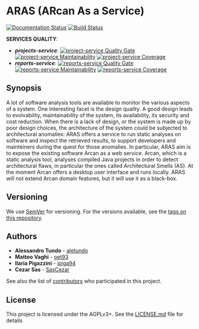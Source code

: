 # ARAS (ARcan As a Service)
[![Documentation Status](https://readthedocs.org/projects/aras/badge/?version=latest)](http://aras.readthedocs.io/en/latest/?badge=latest)
[![Build Status](https://travis-ci.org/aletundo/aras.svg?branch=master)](https://travis-ci.org/aletundo/aras)

**SERVICES QUALITY**:
* _**projects-service**_: [![project-service Quality Gate](https://sonarcloud.io/api/project_badges/measure?project=it.unimib.disco.aras%3Aprojects-service&metric=alert_status)](https://sonarcloud.io/dashboard?id=it.unimib.disco.aras%3Aprojects-service)
[![project-service Maintainability](https://sonarcloud.io/api/project_badges/measure?project=it.unimib.disco.aras%3Aprojects-service&metric=sqale_rating)](https://sonarcloud.io/dashboard?id=it.unimib.disco.aras%3Aprojects-service)
[![project-service Coverage](https://sonarcloud.io/api/project_badges/measure?project=it.unimib.disco.aras%3Aprojects-service&metric=coverage)](https://sonarcloud.io/dashboard?id=it.unimib.disco.aras%3Aprojects-service)
* _**reports-service**_: [![reports-service Quality Gate](https://sonarcloud.io/api/project_badges/measure?project=it.unimib.disco.aras%3Areports-service&metric=alert_status)](https://sonarcloud.io/dashboard?id=it.unimib.disco.aras%3Areportts-service)
[![reports-service Maintainability](https://sonarcloud.io/api/project_badges/measure?project=it.unimib.disco.aras%3Areports-service&metric=sqale_rating)](https://sonarcloud.io/dashboard?id=it.unimib.disco.aras%3Areports-service)
[![reports-service Coverage](https://sonarcloud.io/api/project_badges/measure?project=it.unimib.disco.aras%3Areports-service&metric=coverage)](https://sonarcloud.io/dashboard?id=it.unimib.disco.aras%3Areports-service)
## Synopsis
A lot of software analysis tools are available to monitor the various aspects of a system. One interesting facet is the design quality. A good design leads to evolvability, maintainability of the system, its availability, its security and cost reduction. When there is a lack of design, or the system is made up by poor design choices, the architecture of the system could be subjected to architectural anomalies: ARAS offers a service to run static analyses on software and inspect the retrieved results, to support developers and mainteiners during the quest for those anomalies.
In particular, ARAS aim is to expose the existing software Arcan as a web service. Arcan, which is a static analysis tool, analyses compiled Java projects in order to detect architectural flaws, in particular the ones called Architectural Smells (AS). At the moment Arcan offers a desktop user interface and runs locally. ARAS will not extend Arcan domain features, but it will use it as a black-box.

## Versioning
We use [SemVer](http://semver.org/) for versioning. For the versions available, see the [tags on this repository](https://github.com/aletundo/aras/tags).

## Authors
* **Alessandro Tundo** - [aletundo](https://github.com/aletundo)
* **Matteo Vaghi** - [oet93](https://github.com/oet93)
* **Ilaria Pigazzini** - [ipiga94](https://github.com/ipiga94)
* **Cezar Sas** - [SasCezar](https://github.com/SasCezar)

See also the list of [contributors](https://github.com/aletundo/aras/contributors) who participated in this project.

## License
This project is licensed under the AGPLv3+. See the [LICENSE.md](LICENSE.md) file for details
